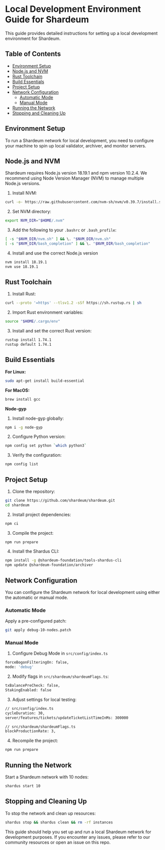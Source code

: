 # Local Development Environment Guide for Shardeum

This guide provides detailed instructions for setting up a local development environment for Shardeum.

## Table of Contents

- [Environment Setup](#environment-setup)
- [Node.js and NVM](#nodejs-and-nvm)
- [Rust Toolchain](#rust-toolchain)
- [Build Essentials](#build-essentials)
- [Project Setup](#project-setup)
- [Network Configuration](#network-configuration)
  - [Automatic Mode](#automatic-mode)
  - [Manual Mode](#manual-mode)
- [Running the Network](#running-the-network)
- [Stopping and Cleaning Up](#stopping-and-cleaning-up)


## Environment Setup

To run a Shardeum network for local development, you need to configure your machine to spin up local validator, archiver, and monitor servers.

## Node.js and NVM

Shardeum requires Node.js version 18.19.1 and npm version 10.2.4. We recommend using Node Version Manager (NVM) to manage multiple Node.js versions.

1. Install NVM:

```bash
curl -o- https://raw.githubusercontent.com/nvm-sh/nvm/v0.39.7/install.sh | bash
```
2. Set NVM directory:

```bash
export NVM_DIR="$HOME/.nvm"
```
3. Add the following to your `.bashrc` or `.bash_profile`:

```bash
[ -s "$NVM_DIR/nvm.sh" ] && \. "$NVM_DIR/nvm.sh"
[ -s "$NVM_DIR/bash_completion" ] && \. "$NVM_DIR/bash_completion"
```
4. Install and use the correct Node.js version

```bash
nvm install 18.19.1
nvm use 18.19.1
```
## Rust Toolchain

1. Install Rust:

```bash
curl --proto '=https' --tlsv1.2 -sSf https://sh.rustup.rs | sh
```
2. Import Rust environment variables:

```bash
source "$HOME/.cargo/env"
```
3. Install and set the correct Rust version:

```bash
rustup install 1.74.1
rustup default 1.74.1
```

## Build Essentials

**For Linux:**

```bash
sudo apt-get install build-essential
```
**For MacOS:**

```bash
brew install gcc
```

**Node-gyp**

1. Install node-gyp globally:

```bash
npm i -g node-gyp
```

2. Configure Python version:

```bash
npm config set python `which python3`
```
3. Verify the configuration:

```bash
npm config list
```

## Project Setup

1. Clone the repository:

```bash
git clone https://github.com/shardeum/shardeum.git
cd shardeum
```

2. Install project dependencies:

```bash
npm ci
```

3. Compile the project:

```bash
npm run prepare
```
4. Install the Shardus CLI:

```bash
npm install -g @shardeum-foundation/tools-shardus-cli
npm update @shardeum-foundation/archiver
```

## Network Configuration
You can configure the Shardeum network for local development using either the automatic or manual mode.

### Automatic Mode
Apply a pre-configured patch:

```bash
git apply debug-10-nodes.patch
```
### Manual Mode

1. Configure Debug Mode in `src/config/index.ts`

```bash
forceBogonFilteringOn: false,
mode: 'debug'
```
2. Modify flags in `src/shardeum/shardeumFlags.ts`:

```bash
txBalancePreCheck: false,
StakingEnabled: false
```
3. Adjust settings for local testing:

```bash
// src/config/index.ts
cycleDuration: 30,
server/features/tickets/updateTicketListTimeInMs: 300000

// src/shardeum/shardeumFlags.ts
blockProductionRate: 3,
```
4. Recompile the project:

```bash
npm run prepare
```

## Running the Network
Start a Shardeum network with 10 nodes:

```bash
shardus start 10
```

## Stopping and Cleaning Up
To stop the network and clean up resources:

```bash
shardus stop && shardus clean && rm -rf instances
```

This guide should help you set up and run a local Shardeum network for development purposes. 
If you encounter any issues, please refer to our community resources or open an issue on this repo.